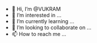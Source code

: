 - 👋 Hi, I’m @VUKRAM
- 👀 I’m interested in ...
- 🌱 I’m currently learning ...
- 💞️ I’m looking to collaborate on ...
- 📫 How to reach me ...

<!---
VUKRAM/VUKRAM is a ✨ special ✨ repository because its `README.md` (this file) appears on your GitHub profile.
You can click the Preview link to take a look at your changes.
--->
